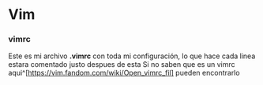 # Vim
### vimrc
Este es mi archivo __.vimrc__ con toda mi configuración, lo que hace cada linea estara comentado justo despues de esta
Si no saben que es un vimrc aqui^[https://vim.fandom.com/wiki/Open_vimrc_fil] pueden encontrarlo

